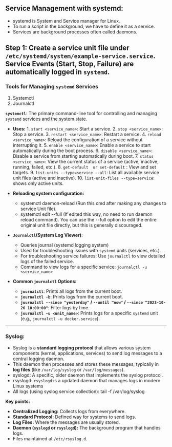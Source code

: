 ## Service Management with systemd:
- systemd is System and Service manager for Linux.
- To run a script in the background, we have to define it as a service.
- Services are background processes often called daemons. 

**Step 1: Create a service unit file under `/etc/systemd/system/example-service.service`.**
**Service Events (Start, Stop, Failure) are automatically logged in `systemd`**.
---

### Tools for Managing `systemd` Services
1. Systemctl
2. Journalctl

**`systemctl`**: The primary command-line tool for controlling and managing `systemd` services and the system state.
 * **Uses:**
        1.  `start <service_name>`: Start a service.
        2.  `stop <service_name>`: Stop a service.
        3.  `restart <service_name>`: Restart a service.
        4.  `reload <service_name>`: Reload the configuration of a service without interrupting it.
        5.  `enable <service_name>`: Enable a service to start automatically during the boot process.
        6.  `disable <service_name>`: Disable a service from starting automatically during boot.
        7.  `status <service_name>`: View the current status of a service (active, inactive, running, failed, etc.).
        8.  `get-default  or set-default` : View and set targets.
        9.  `list-units --type=service --all`:  List all available service unit files (active and inactive).
        10. `list-unit-files --type=service`: shows only active units.

 * **Reloading system configuration:**
    - systemctl daemon-reload (Run this cmd after making any changes to service Unit file).
    - systemctl edit <service-name> --full (If edited this way, no need to run daemon reload command). 
      You can use the --full option to edit the entire original unit file directly, but this is generally discouraged.

* **`Journalctl`(System Log Viewer)**: 
    * Queries journal (systemd logging system)
    * Used for troubleshooting issues with `systemd` units (services, etc.).
    * For troubleshooting service failures: Use `journalctl` to view detailed logs of the failed service.
    * Command to view logs for a specific service: `journalctl -u <service_name>`

* **Common `journalctl` Options:**
    * **`journalctl`**: Prints all logs from the current boot.
    * **`journalctl -b`**: Prints logs from the current boot.
    * **`journalctl --since "yesterday"` / `--until "now"` / `--since "2023-10-26 10:00:00"`**: Filter logs by time.
    * **`journalctl -u <unit_name>`**: Prints logs for a specific `systemd` unit (e.g., `journalctl -u docker.service`).

---
### Syslog:

- Syslog is a **standard logging protocol** that allows various system components (kernel, applications, services) to send log messages to a central logging daemon. 
- This daemon then processes and stores these messages, typically in **log files** (like `/var/log/syslog` or `/var/log/messages`).
- syslogd: A specific, older daemon that implements the syslog protocol.
- rsyslogd: `rsyslogd` is a updated daemon that manages logs in modern Linux systems
- All logs (using syslog service collection): tail -f /var/log/syslog

**Key points:**
* **Centralized Logging:** Collects logs from everywhere.
* **Standard Protocol:** Defined way for systems to send logs.
* **Log Files:** Where the messages are usually stored.
* **Daemon (`syslogd` or `rsyslogd`):** The background program that handles logs.
* Files maintained at `/etc/rsyslog.d`.
